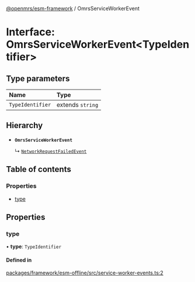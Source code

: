 [@openmrs/esm-framework](../API.md) / OmrsServiceWorkerEvent

# Interface: OmrsServiceWorkerEvent<TypeIdentifier\>

## Type parameters

| Name | Type |
| :------ | :------ |
| `TypeIdentifier` | extends `string` |

## Hierarchy

- **`OmrsServiceWorkerEvent`**

  ↳ [`NetworkRequestFailedEvent`](NetworkRequestFailedEvent.md)

## Table of contents

### Properties

- [type](OmrsServiceWorkerEvent.md#type)

## Properties

### type

• **type**: `TypeIdentifier`

#### Defined in

[packages/framework/esm-offline/src/service-worker-events.ts:2](https://github.com/openmrs/openmrs-esm-core/blob/master/packages/framework/esm-offline/src/service-worker-events.ts#L2)

